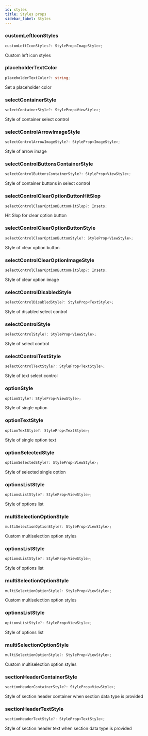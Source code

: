 ```yaml
---
id: styles
title: Styles props
sidebar_label: Styles
---
```


### customLeftIconStyles
```typescript jsx
customLeftIconStyles?: StyleProp<ImageStyle>;
```
Custom left icon styles

### placeholderTextColor
```typescript jsx
placeholderTextColor?: string;
```
Set a placeholder color

### selectContainerStyle
```typescript jsx
selectContainerStyle?: StyleProp<ViewStyle>;
```
Style of container select control

### selectControlArrowImageStyle
```typescript jsx
selectControlArrowImageStyle?: StyleProp<ImageStyle>;
```
Style of arrow image

### selectControlButtonsContainerStyle
```typescript jsx
selectControlButtonsContainerStyle?: StyleProp<ViewStyle>;
```
Style of container buttons in select control

### selectControlClearOptionButtonHitSlop
```typescript jsx
selectControlClearOptionButtonHitSlop?: Insets;
```
Hit Slop for clear option button

### selectControlClearOptionButtonStyle
```typescript jsx
selectControlClearOptionButtonStyle?: StyleProp<ViewStyle>;
```
Style of clear option button

### selectControlClearOptionImageStyle
```typescript jsx
selectControlClearOptionButtonHitSlop?: Insets;
```
Style of clear option image

### selectControlDisabledStyle
```typescript jsx
selectControlDisabledStyle?: StyleProp<TextStyle>;
```
Style of disabled select control

### selectControlStyle
```typescript jsx
selectControlStyle?: StyleProp<ViewStyle>;
```
Style of select control

### selectControlTextStyle
```typescript jsx
selectControlTextStyle?: StyleProp<TextStyle>;
```
Style of text select control

### optionStyle
```typescript jsx
optionStyle?: StyleProp<ViewStyle>;
```
Style of single option

### optionTextStyle
```typescript jsx
optionTextStyle?: StyleProp<TextStyle>;
```
Style of single option text

### optionSelectedStyle
```typescript jsx
optionSelectedStyle?: StyleProp<ViewStyle>;
```
Style of selected single option

### optionsListStyle
```typescript jsx
optionsListStyle?: StyleProp<ViewStyle>;
```
Style of options list

### multiSelectionOptionStyle
```typescript jsx
multiSelectionOptionStyle?: StyleProp<ViewStyle>;
```
Custom multiselection option styles

### optionsListStyle
```typescript jsx
optionsListStyle?: StyleProp<ViewStyle>;
```
Style of options list

### multiSelectionOptionStyle
```typescript jsx
multiSelectionOptionStyle?: StyleProp<ViewStyle>;
```
Custom multiselection option styles

### optionsListStyle
```typescript jsx
optionsListStyle?: StyleProp<ViewStyle>;
```
Style of options list

### multiSelectionOptionStyle
```typescript jsx
multiSelectionOptionStyle?: StyleProp<ViewStyle>;
```
Custom multiselection option styles

### sectionHeaderContainerStyle
```typescript jsx
sectionHeaderContainerStyle?: StyleProp<ViewStyle>;
```
Style of section header container when section data type is provided

### sectionHeaderTextStyle
```typescript jsx
sectionHeaderTextStyle?: StyleProp<TextStyle>;
```
Style of section header text when section data type is provided